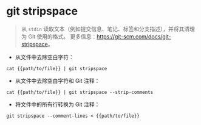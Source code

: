 # git stripspace

> 从 `stdin` 读取文本（例如提交信息、笔记、标签和分支描述），并将其清理为 Git 使用的格式。
> 更多信息：<https://git-scm.com/docs/git-stripspace>。

- 从文件中去除空白字符：

`cat {{path/to/file}} | git stripspace`

- 从文件中去除空白字符和 Git 注释：

`cat {{path/to/file}} | git stripspace --strip-comments`

- 将文件中的所有行转换为 Git 注释：

`git stripspace --comment-lines < {{path/to/file}}`